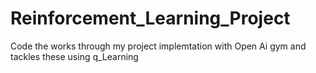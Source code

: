 # Reinforcement_Learning_Project
Code the works through my project implemtation with Open Ai gym and tackles these using q_Learning 
